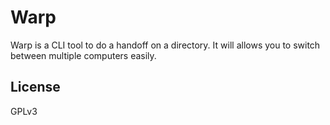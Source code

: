 # Warp

Warp is a CLI tool to do a handoff on a directory. It will allows you to switch between multiple
computers easily.

## License

GPLv3
